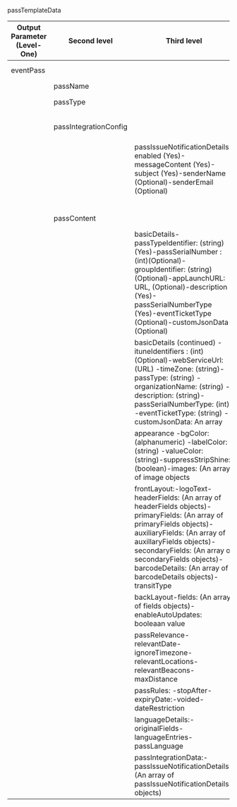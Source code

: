                            

passTemplateData

  
| Output Parameter (Level- One) | Second level | Third level | Required | Type | Description |
| --- | --- | --- | --- | --- | --- |
| eventPass |   |   |   |   | An array of event pass objects |
|   | passName |   | Yes | string | Name of the pass |
|   | passType |   | Yes | string | Type of the pass such as boarding or coupon |
|   | passIntegrationConfig |   |   |   | An array of passIssueNotificationDetails objects |
|   |   | passIssueNotificationDetails-enabled (Yes)-messageContent (Yes)-subject (Yes)-senderName (Optional)-senderEmail (Optional) |   |   | An array of passIssueNotificationDetails objects |
|   |   |   | channel | Yes |   |
|   | passContent |   |   |   | An array of passContent objects |
|   |   | basicDetails-passTypeIdentifier: (string)(Yes)-passSerialNumber : (int)(Optional)-groupIdentifier: (string) (Optional)-appLaunchURL: URL, (Optional)-description (Yes)-passSerialNumberType (Yes)-eventTicketType (Optional)-customJsonData (Optional) |   |   | An array of basicDetails objects: |
|   |   | basicDetails (continued) -ituneIdentifiers : (int) (Optional)-webServiceUrl: (URL) -timeZone: (string)-passType: (string) -organizationName: (string) -description: (string)-passSerialNumberType: (int) -eventTicketType: (string) -customJsonData: An array |   |   |   |
|   |   | appearance -bgColor: (alphanumeric) -labelColor: (string) -valueColor: (string)-suppressStripShine: (boolean)-images: (An array of image objects |   |   | An array of appearance objects |
|   |   | frontLayout:-logoText-headerFields: (An array of headerFields objects)-primaryFields: (An array of primaryFields objects)-auxiliaryFields: (An array of auxillaryFields objects)-secondaryFields: (An array of secondaryFields objects)-barcodeDetails: (An array of barcodeDetails objects)-transitType |   |   | An array of frontLayout objects |
|   |   | backLayout-fields: (An array of fields objects)-enableAutoUpdates: booleaan value |   |   | An array of backLayout objects |
|   |   | passRelevance-relevantDate-ignoreTimezone-relevantLocations-relevantBeacons-maxDistance |   |   | An array of passRelevance objects |
|   |   | passRules: -stopAfter-expiryDate:-voided-dateRestriction |   |   | An array of passRules |
|   |   | languageDetails:-originalFields-languageEntries-passLanguage |   |   | An array of languageDetails objects |
|   |   | passIntegrationData:-passIssueNotificationDetails (An array of passIssueNotificationDetails objects) |   |   | An array of passIntegrationData objects |
